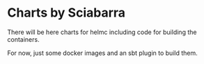 # Charts by Sciabarra

There will be here charts for helmc including code for building the containers.

For now, just some docker images and an sbt plugin to build them.



